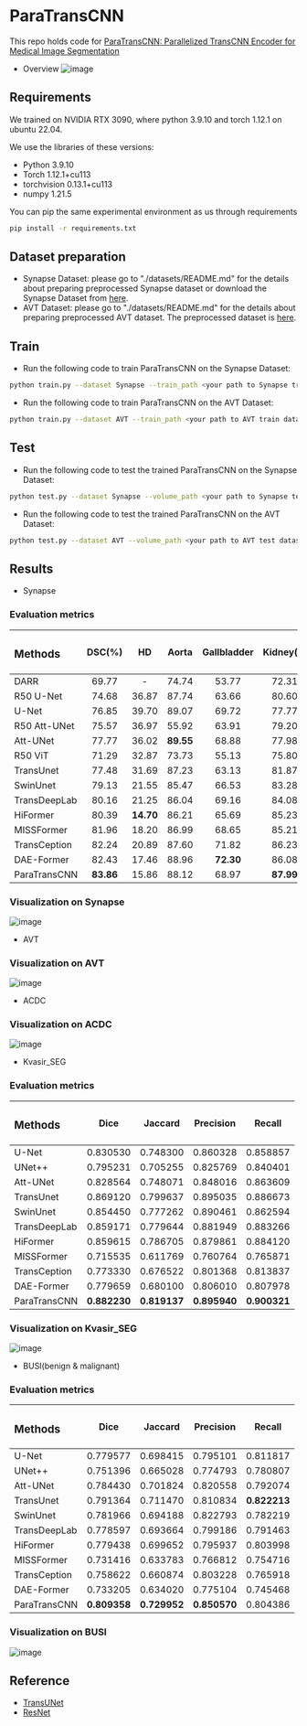 # ParaTransCNN
This repo holds code for [ParaTransCNN: Parallelized TransCNN Encoder for Medical Image Segmentation](https://arxiv.org/abs/2401.15307)
* Overview
![image](/assets/ParaTransCNN.png)

## Requirements
We trained on NVIDIA RTX 3090, where python 3.9.10 and torch 1.12.1 on ubuntu 22.04.

We use the libraries of these versions:
* Python 3.9.10
* Torch 1.12.1+cu113
* torchvision 0.13.1+cu113
* numpy 1.21.5

You can pip the same experimental environment as us through requirements
```bash
pip install -r requirements.txt
```

## Dataset preparation
* Synapse Dataset: please go to "./datasets/README.md" for the details about preparing preprocessed Synapse dataset or download the Synapse Dataset from [here](https://drive.google.com/drive/folders/1ACJEoTp-uqfFJ73qS3eUObQh52nGuzCd?usp=sharing).
* AVT Dataset: please go to "./datasets/README.md" for the details about preparing preprocessed AVT dataset. The preprocessed dataset is [here](https://pan.baidu.com/s/1Mfhmh0Xtn4C4VXL87dYZ2A?pwd=mrct).

## Train
* Run the following code to train ParaTransCNN on the Synapse Dataset:
```bash
python train.py --dataset Synapse --train_path <your path to Synapse train dataset> --model_name ParaTransCNN --max_epochs 150 --batch_size 4 --base_lr 0.01 
```
* Run the following code to train ParaTransCNN on the AVT Dataset:
```bash
python train.py --dataset AVT --train_path <your path to AVT train dataset> --model_name ParaTransCNN --max_epochs 150 --batch_size 4 --base_lr 0.01 
```
## Test
* Run the following code to test the trained ParaTransCNN on the Synapse Dataset:
```bash
python test.py --dataset Synapse --volume_path <your path to Synapse test dataset> --model_name ParaTransCNN --max_epochs 150 --batch_size 4 --base_lr 0.01 
```
* Run the following code to test the trained ParaTransCNN on the AVT Dataset:
```bash
python test.py --dataset AVT --volume_path <your path to AVT test dataset> --model_name ParaTransCNN --max_epochs 150 --batch_size 4 --base_lr 0.01 
```
## Results
* Synapse
### Evaluation metrics

| <h3 align="left">**Methods** </h3> | <p>DSC(%)</p> | <p>HD</p> | <p>Aorta</p> | <p>Gallbladder</p> | <p>Kidney(L)</p> | <p>Kidney(R)</p> | <p>Liver</p> | <p>Pancreas</p> | <p>Spleen</p> | <p>Stomach</p> |
| ---------------------------------- |:----------:|:---------:|:------------:|:------------------:|:----------------:|:----------------:|:------------:|:---------------:|:-------------:|:--------------:|
| DARR                               | 69.77      | -         | 74.74        | 53.77              | 72.31            | 73.24            | 94.08        | 54.18           | 89.90         | 45.96          |
| R50 U-Net                          | 74.68      | 36.87     | 87.74        | 63.66              | 80.60            | 78.19            | 93.74        | 56.90           | 85.87         | 74.16          |
| U-Net                              | 76.85      | 39.70     | 89.07        | 69.72              | 77.77            | 68.60            | 93.43        | 53.98           | 86.67         | 75.58          |
| R50 Att-UNet                       | 75.57      | 36.97     | 55.92        | 63.91              | 79.20            | 72.71            | 93.56        | 49.37           | 87.19         | 74.95          |
| Att-UNet                           | 77.77      | 36.02     | **89.55**    | 68.88              | 77.98            | 71.11            | 93.57        | 58.04           | 87.30         | 75.75          |
| R50 ViT                            | 71.29      | 32.87     | 73.73        | 55.13              | 75.80            | 72.20            | 91.51        | 45.99           | 81.99         | 73.95          |
| TransUnet                          | 77.48      | 31.69     | 87.23        | 63.13              | 81.87            | 77.02            | 94.08        | 55.86           | 85.08         | 75.62          |
| SwinUnet                           | 79.13      | 21.55     | 85.47        | 66.53              | 83.28            | 79.61            | 94.29        | 56.58           | 90.66         | 76.60          |
| TransDeepLab                       | 80.16      | 21.25     | 86.04        | 69.16              | 84.08            | 79.88            | 93.53        | 61.19           | 89.00         | 78.40          |
| HiFormer                           | 80.39      | **14.70** | 86.21        | 65.69              | 85.23            | 79.77            | 94.61        | 59.52           | 90.99         | 81.08          |
| MISSFormer                         | 81.96      | 18.20     | 86.99        | 68.65              | 85.21            | 82.00            | 94.41        | 65.67           | 91.92         | 80.81          |
| TransCeption                       | 82.24      | 20.89     | 87.60        | 71.82              | 86.23            | 80.29            | **95.01**    | 65.27           | 91.68         | 80.02          |
| DAE-Former                         | 82.43      | 17.46     | 88.96        | **72.30**          | 86.08            | 80.88            | 94.98        | 65.12           | 91.94         | 79.19          |
| ParaTransCNN                              | **83.86**  | 15.86     | 88.12        | 68.97              | **87.99**        | **83.84**        | **95.01**    | **69.79**     |**92.71**      | **84.43**  |

### Visualization on Synapse
![image](assets/BTCV.png)

* AVT
### Visualization on AVT
![image](assets/AVT.png)

* ACDC
### Visualization on ACDC
![image](assets/ACDC.png)

* Kvasir_SEG
### Evaluation metrics

| <h3 align="left">**Methods** </h3> | <p>Dice</p> | <p>Jaccard</p> | <p>Precision</p> | <p>Recall </p> | 
| ---------------------------------- |:----------:|:---------:|:------------:|:------------------:|
| U-Net                              | 0.830530      | 0.748300     | 0.860328       | 0.858857              | 
| UNet++                             | 0.795231      | 0.705255     | 0.825769       | 0.840401              | 
| Att-UNet                           | 0.828564      | 0.748071     | 0.848016       | 0.863609              | 
| TransUnet                          | 0.869120      | 0.799637     | 0.895035       | 0.886673              |
| SwinUnet                           | 0.854450      | 0.777262     | 0.890461       | 0.862594              |
| TransDeepLab                       | 0.859171      | 0.779644     | 0.881949       | 0.883266              |
| HiFormer                           | 0.859615      | 0.786705     | 0.879861       | 0.884120              |
| MISSFormer                         | 0.715535      | 0.611769     | 0.760764       | 0.765871              | 
| TransCeption                       | 0.773330      | 0.676522     | 0.801368       | 0.813837              |
| DAE-Former                         | 0.779659      | 0.680100     | 0.806010       | 0.807978              |
| ParaTransCNN                       | **0.882230**  | **0.819137**     | **0.895940**       | **0.900321**  |

### Visualization on Kvasir_SEG
![image](assets/Kvasir_SEG.png)

* BUSI(benign & malignant)
### Evaluation metrics

| <h3 align="left">**Methods** </h3> | <p>Dice</p> | <p>Jaccard</p> | <p>Precision</p> | <p>Recall </p> | 
| ---------------------------------- |:----------:|:---------:|:------------:|:------------------:|
| U-Net                              | 0.779577      | 0.698415     | 0.795101       | 0.811817              | 
| UNet++                             | 0.751396      | 0.665028     | 0.774793       | 0.780807              | 
| Att-UNet                           | 0.784430      | 0.701824     | 0.820558       | 0.792074              | 
| TransUnet                          | 0.791364      | 0.711470     | 0.810834       | **0.822213**              |
| SwinUnet                           | 0.781966      | 0.694188     | 0.822793       | 0.782219              |
| TransDeepLab                       | 0.778597      | 0.693664     | 0.799186       | 0.791463              |
| HiFormer                           | 0.779438      | 0.699652     | 0.795937       | 0.803998              |
| MISSFormer                         | 0.731416      | 0.633783     | 0.766812       | 0.754716              | 
| TransCeption                       | 0.758622      | 0.660874     | 0.803228       | 0.765918              |
| DAE-Former                         | 0.733205      | 0.634020     | 0.775104       | 0.745468              |
| ParaTransCNN                       | **0.809358**  | **0.729952**     | **0.850570**       | 0.804386  |

### Visualization on BUSI
![image](assets/BUSI.png)

## Reference
* [TransUNet](https://arxiv.org/abs/2102.04306)
* [ResNet](https://arxiv.org/abs/1512.03385)
